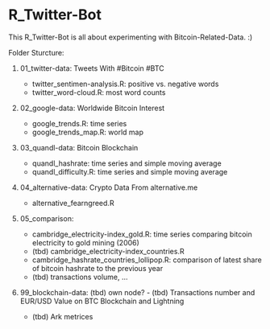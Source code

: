 # R_Twitter-Bot

This R_Twitter-Bot is all about experimenting with Bitcoin-Related-Data. :)

Folder Sturcture:

1. 01_twitter-data: Tweets With #Bitcoin #BTC
	- twitter_sentimen-analysis.R: positive vs. negative words
	- twitter_word-cloud.R: most word counts

2. 02_google-data: Worldwide Bitcoin Interest
	- google_trends.R: time series
	- google_trends_map.R: world map

3. 03_quandl-data: Bitcoin Blockchain
	- quandl_hashrate: time series and simple moving average
	- quandl_difficulty.R: time series and simple moving average

4. 04_alternative-data: Crypto Data From alternative.me
	- alternative_fearngreed.R

5. 05_comparison: 
	- cambridge_electricity-index_gold.R: time series comparing bitcoin electricity to gold mining (2006)
	- (tbd) cambridge_electricity-index_countries.R
	- cambridge_hashrate_countries_lollipop.R: comparison of latest share of bitcoin hashrate to the previous year
	- (tbd) transactions volume, ...

99. 99_blockchain-data: (tbd) own node?
		- (tbd) Transactions number and EUR/USD Value on BTC Blockchain and Lightning
	- (tbd) Ark metrices




